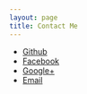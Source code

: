 ```yaml
---
layout: page
title: Contact Me
---
```

- [Github](https://github.com/{{site.github_username}})
- [Facebook]({{site.facebook}})
- [Google+]({{site.google}})
- [Email](mailto:{{site.email}})
